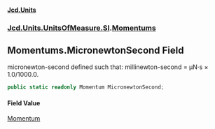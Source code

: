 #### [Jcd.Units](index.md 'index')

### [Jcd.Units.UnitsOfMeasure.SI](Jcd.Units.UnitsOfMeasure.SI.md 'Jcd.Units.UnitsOfMeasure.SI').[Momentums](Momentums.md 'Jcd.Units.UnitsOfMeasure.SI.Momentums')

## Momentums.MicronewtonSecond Field

micronewton-second defined such that: millinewton-second = μN⋅s × 1.0/1000.0.

```csharp
public static readonly Momentum MicronewtonSecond;
```

#### Field Value

[Momentum](Momentum.md 'Jcd.Units.UnitTypes.Momentum')
